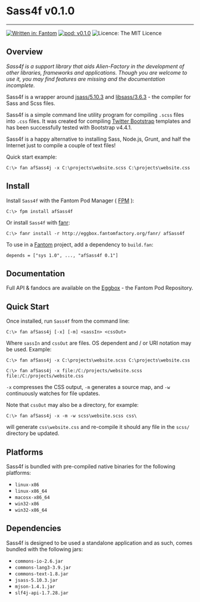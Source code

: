 # Sass4f v0.1.0
---

[![Written in: Fantom](http://img.shields.io/badge/written%20in-Fantom-lightgray.svg)](https://fantom-lang.org/)
[![pod: v0.1.0](http://img.shields.io/badge/pod-v0.1.0-yellow.svg)](http://eggbox.fantomfactory.org/pods/afSass4f)
![Licence: The MIT Licence](http://img.shields.io/badge/licence-The%20MIT%20Licence-blue.svg)

## Overview

*Sass4f is a support library that aids Alien-Factory in the development of other libraries, frameworks and applications. Though you are welcome to use it, you may find features are missing and the documentation incomplete.*

Sass4f is a wrapper around [jsass/5.10.3](https://github.com/bit3/jsass) and [libsass/3.6.3](https://sass-lang.com/libsass) - the compiler for Sass and Scss files.

Sass4f is a simple command line utility program for compiling `.scss` files into `.css` files. It was created for compiling [Twitter Bootstrap](http://getbootstrap.com/) templates and has been successfully tested with Bootstrap v4.4.1.

Sass4f is a happy alternative to installing Sass, Node.js, Grunt, and half the Internet just to compile a couple of text files!

Quick start example:

    C:\> fan afSass4j -x C:\projects\website.scss C:\projects\website.css

## <a name="Install"></a>Install

Install `Sass4f` with the Fantom Pod Manager ( [FPM](http://eggbox.fantomfactory.org/pods/afFpm) ):

    C:\> fpm install afSass4f

Or install `Sass4f` with [fanr](https://fantom.org/doc/docFanr/Tool.html#install):

    C:\> fanr install -r http://eggbox.fantomfactory.org/fanr/ afSass4f

To use in a [Fantom](https://fantom-lang.org/) project, add a dependency to `build.fan`:

    depends = ["sys 1.0", ..., "afSass4f 0.1"]

## <a name="documentation"></a>Documentation

Full API & fandocs are available on the [Eggbox](http://eggbox.fantomfactory.org/pods/afSass4f/) - the Fantom Pod Repository.

## Quick Start

Once installed, run `Sass4f` from the command line:

    C:\> fan afSass4j [-x] [-m] <sassIn> <cssOut>

Where `sassIn` and `cssOut` are files. OS dependent and / or URI notation may be used. Example:

    C:\> fan afSass4j -x C:\projects\website.scss C:\projects\website.css
    
    C:\> fan afSass4j -x file:/C:/projects/website.scss file:/C:/projects/website.css

`-x` compresses the CSS output, `-m` generates a source map, and `-w` continuously watches for file updates.

Note that `cssOut` may also be a directory, for example:

    C:\> fan afSass4j -x -m -w scss\website.scss css\

will generate `css\website.css` and re-compile it should any file in the `scss/` directory be updated.

## Platforms

Sass4f is bundled with pre-compiled native binaries for the following platforms:

* `linux-x86`
* `linux-x86_64`
* `macosx-x86_64`
* `win32-x86`
* `win32-x86_64`


## Dependencies

Sass4f is designed to be used a standalone application and as such, comes bundled with the following jars:

* `commons-io-2.6.jar`
* `commons-lang3-3.9.jar`
* `commons-text-1.8.jar`
* `jsass-5.10.3.jar`
* `mjson-1.4.1.jar`
* `slf4j-api-1.7.28.jar`



